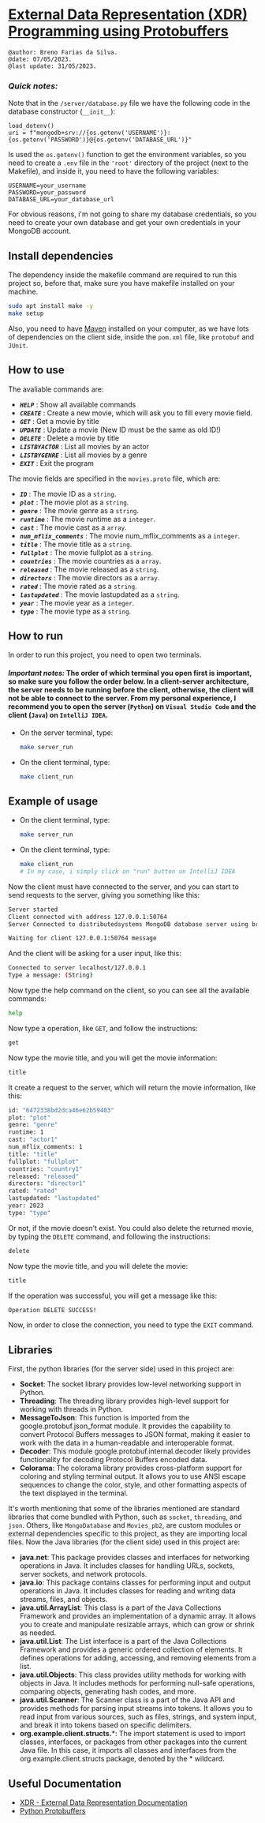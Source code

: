 
# [External Data Representation (XDR) Programming using Protobuffers](https://github.com/BrenoFariasdaSilva/University/tree/main/Distributed%20Systems/Activity%2003%20-%20XDR%20External%20Data%20Representation)
`@author: Breno Farias da Silva.`     
`@date: 07/05/2023.`    
`@last update: 31/05/2023.`  

### ***Quick notes:*** 
Note that in the ```/server/database.py``` file we have the following code in the database constructor (```__init__```):

    load_dotenv()
    uri = f"mongodb+srv://{os.getenv('USERNAME')}:{os.getenv('PASSWORD')}@{os.getenv('DATABASE_URL')}"

Is used the ```os.getenv()``` function to get the environment variables, so you need to create a ```.env``` file in the ```'root'``` directory of the project (next to the Makefile), and inside it, you need to have the following variables:

    USERNAME=your_username
    PASSWORD=your_password
    DATABASE_URL=your_database_url

For obvious reasons, i'm not going to share my database credentials, so you need to create your own database and get your own credentials in your MongoDB account.

## Install dependencies
The dependency inside the makefile command are required to run this project so, before that, make sure you have makefile installed on your machine.
```bash
sudo apt install make -y
make setup
```
Also, you need to have [Maven](https://maven.apache.org/) installed on your computer, as we have lots of dependencies on the client side, inside the ```pom.xml``` file, like `protobuf` and `JUnit`.  

## How to use
The avaliable commands are:
- ***`HELP`*** : Show all available commands
- ***`CREATE`*** : Create a new movie, which will ask you to fill every movie field.
- ***`GET`*** : Get a movie by title
- ***`UPDATE`*** : Update a movie (New ID must be the same as old ID!)
- ***`DELETE`*** : Delete a movie by title
- ***`LISTBYACTOR`*** : List all movies by an actor
- ***`LISTBYGENRE`*** : List all movies by a genre
- ***`EXIT`*** : Exit the program

The movie fields are specified in the `movies.proto` file, which are:
- ***`ID`*** : The movie ID as a `string`.
- ***`plot`*** : The movie plot as a `string`.
- ***`genre`*** : The movie genre as a `string`.
- ***`runtime`*** : The movie runtime as a `integer`.
- ***`cast`*** : The movie cast as a `array`.
- ***`num_mflix_comments`*** : The movie num_mflix_comments as a `integer`.
- ***`title`*** : The movie title as a `string`.
- ***`fullplot`*** : The movie fullplot as a `string`.
- ***`countries`*** : The movie countries as a `array`.
- ***`released`*** : The movie released as a `string`.
- ***`directors`*** : The movie directors as a `array`.
- ***`rated`*** : The movie rated as a `string`.
- ***`lastupdated`*** : The movie lastupdated as a `string`.
- ***`year`*** : The movie year as a `integer`.
- ***`type`*** : The movie type as a `string`.

## How to run
In order to run this project, you need to open two terminals.
#### ***Important notes:*** The order of which terminal you open first is important, so make sure you follow the order below.  In a client-server architecture, the server needs to be running before the client, otherwise, the client will not be able to connect to the server. From my personal experience, I recommend you to open the server (`Python`) on `Visual Studio Code` and the client (`Java`) on `IntelliJ IDEA`.
* On the server terminal, type:  
    ```bash
    make server_run
    ```
* On the client terminal, type:  
    ```bash 
    make client_run
    ```
## Example of usage
* On the client terminal, type:  
    ```bash
    make server_run
    ```
* On the client terminal, type:   
    ```bash
    make client_run
    # In my case, i simply click on "run" button on IntelliJ IDEA
    ```
Now the client must have connected to the server, and you can start to send requests to the server, giving you something like this:
```bash
Server started
Client connected with address 127.0.0.1:50764
Server Connected to distributedsystems MongoDB database server using brenofarias user

Waiting for client 127.0.0.1:50764 message
```
And the client will be asking for a user input, like this:
```bash
Connected to server localhost/127.0.0.1
Type a message: (String)
```
Now type the help command on the client, so you can see all the available commands:
```bash
help
```
Now type a operation, like `GET`, and follow the instructions:
```bash
get
```
Now type the movie title, and you will get the movie information:
```bash
title
```
It create a request to the server, which will return the movie information, like this:
```bash
id: "6472338bd2dca46e62b59403"
plot: "plot"
genre: "genre"
runtime: 1
cast: "actor1"
num_mflix_comments: 1
title: "title"
fullplot: "fullplot"
countries: "country1"
released: "released"
directors: "director1"
rated: "rated"
lastupdated: "lastupdated"
year: 2023
type: "type"
```
Or not, if the movie doesn't exist.
You could also delete the returned movie, by typing the `DELETE` command, and following the instructions:
```bash
delete
```
Now type the movie title, and you will delete the movie:
```bash
title
```
If the operation was successful, you will get a message like this:
```bash
Operation DELETE SUCCESS!
```
Now, in order to close the connection, you need to type the `EXIT` command.

## Libraries
First, the python libraries (for the server side) used in this project are:
- **Socket**: The socket library provides low-level networking support in Python.
- **Threading**: The threading library provides high-level support for working with threads in Python.
- **MessageToJson**: This function is imported from the google.protobuf.json_format module. It provides the capability to convert Protocol Buffers messages to JSON format, making it easier to work with the data in a human-readable and interoperable format.
- **Decoder**: This module google.protobuf.internal.decoder likely provides functionality for decoding Protocol Buffers encoded data.
- **Colorama**: The colorama library provides cross-platform support for coloring and styling terminal output. It allows you to use ANSI escape sequences to change the color, style, and other formatting aspects of the text displayed in the terminal.
 
It's worth mentioning that some of the libraries mentioned are standard libraries that come bundled with Python, such as `socket`, `threading`, and `json`. Others, like `MongoDatabase` and `Movies_pb2`, are custom modules or external dependencies specific to this project, as they are importing local files.
Now the Java libraries (for the client side) used in this project are:

- **java.net**: This package provides classes and interfaces for networking operations in Java. It includes classes for handling URLs, sockets, server sockets, and network protocols.
- **java.io**: This package contains classes for performing input and output operations in Java. It includes classes for reading and writing data streams, files, and objects.
- **java.util.ArrayList**: This class is a part of the Java Collections Framework and provides an implementation of a dynamic array. It allows you to create and manipulate resizable arrays, which can grow or shrink as needed.
- **java.util.List**: The List interface is a part of the Java Collections Framework and provides a generic ordered collection of elements. It defines operations for adding, accessing, and removing elements from a list.
- **java.util.Objects**: This class provides utility methods for working with objects in Java. It includes methods for performing null-safe operations, comparing objects, generating hash codes, and more.
- **java.util.Scanner**: The Scanner class is a part of the Java API and provides methods for parsing input streams into tokens. It allows you to read input from various sources, such as files, strings, and system input, and break it into tokens based on specific delimiters.
- **org.example.client.structs.***: The import statement is used to import classes, interfaces, or packages from other packages into the current Java file. In this case, it imports all classes and interfaces from the org.example.client.structs package, denoted by the * wildcard.

## Useful Documentation
* [XDR - External Data Representation Documentation](https://tools.ietf.org/html/rfc4506)
* [Python Protobuffers](https://blog.gitnux.com/code/python-protobuf/)